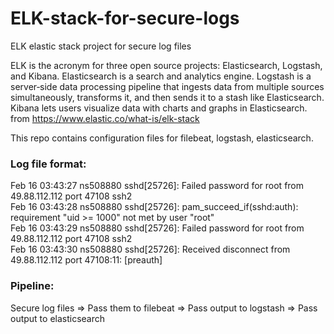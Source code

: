 # ELK-stack-for-secure-logs
ELK elastic stack project for secure log files    

ELK is the acronym for three open source projects: Elasticsearch, Logstash, and Kibana. Elasticsearch is a search and analytics engine. Logstash is a server‑side data processing pipeline that ingests data from multiple sources simultaneously, transforms it, and then sends it to a stash like Elasticsearch. Kibana lets users visualize data with charts and graphs in Elasticsearch.           
from https://www.elastic.co/what-is/elk-stack          


This repo contains configuration files for filebeat, logstash, elasticsearch.   

### Log file format:    
Feb 16 03:43:27 ns508880 sshd[25726]: Failed password for root from 49.88.112.112 port 47108 ssh2           
Feb 16 03:43:28 ns508880 sshd[25726]: pam_succeed_if(sshd:auth): requirement "uid >= 1000" not met by user "root"           
Feb 16 03:43:29 ns508880 sshd[25726]: Failed password for root from 49.88.112.112 port 47108 ssh2         
Feb 16 03:43:30 ns508880 sshd[25726]: Received disconnect from 49.88.112.112 port 47108:11:  [preauth]     

### Pipeline:
Secure log files => Pass them to filebeat => Pass output to logstash => Pass output to elasticsearch         
